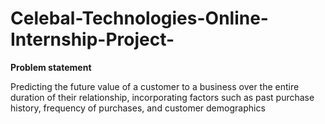# Celebal-Technologies-Online-Internship-Project-

**Problem statement** 


Predicting the future value of a customer to a business over the entire duration of their relationship, incorporating factors such as past purchase history, frequency of purchases, and customer demographics
